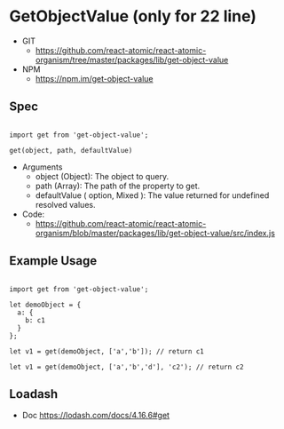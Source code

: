GetObjectValue (only for 22 line)
===============
   * GIT
      * https://github.com/react-atomic/react-atomic-organism/tree/master/packages/lib/get-object-value 
   * NPM
      * https://npm.im/get-object-value

## Spec
```

import get from 'get-object-value';

get(object, path, defaultValue)

```
   * Arguments
      * object (Object): The object to query.
      * path (Array): The path of the property to get.
      * defaultValue ( option, Mixed ): The value returned for undefined resolved values.
   * Code:
      * https://github.com/react-atomic/react-atomic-organism/blob/master/packages/lib/get-object-value/src/index.js
      
## Example Usage

```

import get from 'get-object-value';

let demoObject = {
  a: {
    b: c1
  }
};

let v1 = get(demoObject, ['a','b']); // return c1

let v1 = get(demoObject, ['a','b','d'], 'c2'); // return c2

```

## Loadash
   * Doc https://lodash.com/docs/4.16.6#get


